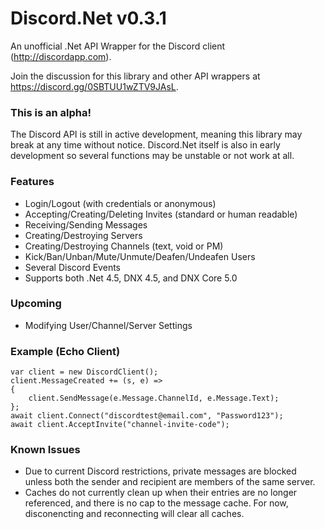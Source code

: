 # Discord.Net v0.3.1
An unofficial .Net API Wrapper for the Discord client (http://discordapp.com).

Join the discussion for this library and other API wrappers at https://discord.gg/0SBTUU1wZTV9JAsL.

### This is an alpha!
The Discord API is still in active development, meaning this library may break at any time without notice.
Discord.Net itself is also in early development so several functions may be unstable or not work at all.

### Features
- Login/Logout (with credentials or anonymous)
- Accepting/Creating/Deleting Invites (standard or human readable)
- Receiving/Sending Messages
- Creating/Destroying Servers
- Creating/Destroying Channels (text, void or PM)
- Kick/Ban/Unban/Mute/Unmute/Deafen/Undeafen Users
- Several Discord Events
- Supports both .Net 4.5, DNX 4.5, and DNX Core 5.0

### Upcoming
- Modifying User/Channel/Server Settings

### Example (Echo Client)
```
var client = new DiscordClient();
client.MessageCreated += (s, e) =>
{
	client.SendMessage(e.Message.ChannelId, e.Message.Text);
};
await client.Connect("discordtest@email.com", "Password123");
await client.AcceptInvite("channel-invite-code");
```

### Known Issues
- Due to current Discord restrictions, private messages are blocked unless both the sender and recipient are members of the same server.
- Caches do not currently clean up when their entries are no longer referenced, and there is no cap to the message cache. For now, disconencting and reconnecting will clear all caches.
